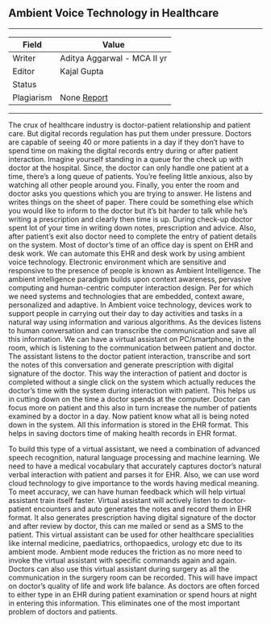 ## Ambient Voice Technology in Healthcare

---
| Field | Value |
|----|----|
| Writer | Aditya Aggarwal - MCA II yr|
| Editor |  Kajal Gupta|
| Status |  |
| Plagiarism| None [Report](./plag-reports/plag-ambient-voice-technology.pdf) |


---
The crux of healthcare industry is doctor-patient relationship and patient care. But digital records regulation has put them under pressure. Doctors are capable of seeing 40 or more patients in a day if they don’t have to spend time on making the digital records entry during or after patient interaction. 
Imagine yourself standing in a queue for the check up with doctor at the hospital. Since, the doctor can only handle one patient at a time, there’s a long queue of patients. You’re feeling little anxious, also by watching all other people around you. Finally, you enter the room and doctor asks you questions which you are trying to answer. He listens and writes things on the sheet of paper. There could be something else which you would like to inform to the doctor but it’s bit harder to talk while he’s writing a prescription and clearly then time is up. During check-up doctor spent lot of your time in writing down notes, prescription and advice. Also, after patient’s exit also doctor need to complete the entry of patient details on the system. Most of doctor’s time of an office day is spent on EHR and desk work. We can automate this EHR and desk work by using ambient voice technology. 
Electronic environment which are sensitive and responsive to the presence of people is known as Ambient Intelligence. The ambient intelligence paradigm builds upon context awareness, pervasive computing and human-centric computer interaction design. Per for which we need systems and technologies that are embedded, context aware, personalized and adaptive. 
In Ambient voice technology, devices work to support people in carrying out their day to day activities and tasks in a natural way using information and various algorithms. As the devices listens to human conversation and can transcribe the communication and save all this information. We can have a virtual assistant on PC/smartphone, in the room, which is listening to the communication between patient and doctor. The assistant listens to the doctor patient interaction, transcribe and sort the notes of this conversation and generate prescription with digital signature of the doctor. This way the interaction of patient and doctor is completed without a single click on the system which actually reduces the doctor’s time with the system during interaction with patient. This helps us in cutting down on the time a doctor spends at the computer. Doctor can focus more on patient and this also in turn increase the number of patients examined by a doctor in a day. Now patient know what all is being noted down in the system. All this information is stored in the EHR format. This helps in saving doctors time of making health records in EHR format. 

To build this type of a virtual assistant, we need a combination of advanced speech recognition, natural language processing and machine learning. We need to have a medical vocabulary that accurately captures doctor’s natural verbal interaction with patient and parses it for EHR. Also, we can use word cloud technology to give importance to the words having medical meaning. To meet accuracy, we can have human feedback which will help virtual assistant train itself faster. Virtual assistant will actively listen to doctor-patient encounters and auto generates the notes and record them in EHR format. It also generates prescription having digital signature of the doctor and after review by doctor, this can me mailed or send as a SMS to the patient. 
This virtual assistant can be used for other healthcare specialities like internal medicine, paediatrics, orthopaedics, urology etc due to its ambient mode. Ambient mode reduces the friction as no more need to invoke the virtual assistant with specific commands again and again. Doctors can also use this virtual assistant during surgery as all the communication in the surgery room can be recorded. 
This will have impact on doctor’s quality of life and work life balance. As doctors are often forced to either type in an EHR during patient examination or spend hours at night in entering this information. This eliminates one of the most important problem of doctors and patients.
